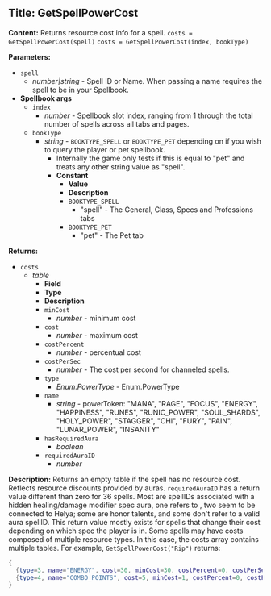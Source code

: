 ## Title: GetSpellPowerCost

**Content:**
Returns resource cost info for a spell.
`costs = GetSpellPowerCost(spell)`
`costs = GetSpellPowerCost(index, bookType)`

**Parameters:**
- `spell`
  - *number|string* - Spell ID or Name. When passing a name requires the spell to be in your Spellbook.
- **Spellbook args**
  - `index`
    - *number* - Spellbook slot index, ranging from 1 through the total number of spells across all tabs and pages.
  - `bookType`
    - *string* - `BOOKTYPE_SPELL` or `BOOKTYPE_PET` depending on if you wish to query the player or pet spellbook.
      - Internally the game only tests if this is equal to "pet" and treats any other string value as "spell".
      - **Constant**
        - **Value**
        - **Description**
        - `BOOKTYPE_SPELL`
          - "spell" - The General, Class, Specs and Professions tabs
        - `BOOKTYPE_PET`
          - "pet" - The Pet tab

**Returns:**
- `costs`
  - *table*
    - **Field**
    - **Type**
    - **Description**
    - `minCost`
      - *number* - minimum cost
    - `cost`
      - *number* - maximum cost
    - `costPercent`
      - *number* - percentual cost
    - `costPerSec`
      - *number* - The cost per second for channeled spells.
    - `type`
      - *Enum.PowerType* - Enum.PowerType
    - `name`
      - *string* - powerToken: "MANA", "RAGE", "FOCUS", "ENERGY", "HAPPINESS", "RUNES", "RUNIC_POWER", "SOUL_SHARDS", "HOLY_POWER", "STAGGER", "CHI", "FURY", "PAIN", "LUNAR_POWER", "INSANITY"
    - `hasRequiredAura`
      - *boolean*
    - `requiredAuraID`
      - *number*

**Description:**
Returns an empty table if the spell has no resource cost.
Reflects resource discounts provided by auras.
`requiredAuraID` has a return value different than zero for 36 spells. Most are spellIDs associated with a hidden healing/damage modifier spec aura, one refers to , two seem to be connected to Helya; some are honor talents, and some don't refer to a valid aura spellID. This return value mostly exists for spells that change their cost depending on which spec the player is in.
Some spells may have costs composed of multiple resource types. In this case, the costs array contains multiple tables. For example, `GetSpellPowerCost("Rip")` returns:
```lua
{
  {type=3, name="ENERGY", cost=30, minCost=30, costPercent=0, costPerSec=0, hasRequiredAura=false, requiredAuraID=0},
  {type=4, name="COMBO_POINTS", cost=5, minCost=1, costPercent=0, costPerSec=0, hasRequiredAura=false, requiredAuraID=0}
}
```